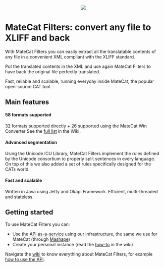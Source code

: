 <p align="center"><img src="http://i.imgur.com/4I1uX0a.png"></p>

# MateCat Filters: convert any file to XLIFF and back

With MateCat Filters you can easily extract all the translatable contents of any file in a convenient XML compliant with the XLIFF standard.

Put the translated contents in the XML and use again MateCat Filters to have back the original file perfectly translated.

Fast, reliable and scalable, running everyday inside MateCat, the popular open-source CAT tool.

## Main features

#### 58 formats supported

32 formats supported directly + 26 supported using the MateCat Win Converter
See the [full list](//github.com/matecat/matecat_filters/wiki/Supported-file-formats) in the Wiki.

#### Advanced segmentation

Using the Unicode ICU Library, MateCat Filters implement the rules defined by the Unicode consortium to properly split sentences in every language. On top of this we also added a set of rules specifically designed for the CATs world.

#### Fast and scalable

Written in Java using Jetty and Okapi Framework. Efficient, multi-threaded and stateless.


## Getting started

To use MateCat Filters you can:

* Use the [API as-a-service](https://market.mashape.com/translated/MateCat-filters) using our infrastructure, the same we use for MateCat (through [Mashape](https://market.mashape.com/translated/MateCat-filters))
* Create your personal instance (read the [how-to](//github.com/matecat/matecat_filters/wiki/Installation-guide) in the wiki)

Navigate the [wiki](//github.com/matecat/matecat_filters/wiki) to know everything about MateCat Filters, for example [how to use the API](//github.com/matecat/matecat_filters/wiki/API-Documentation).
